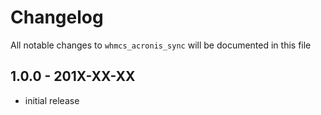 # Changelog

All notable changes to `whmcs_acronis_sync` will be documented in this file

## 1.0.0 - 201X-XX-XX

- initial release
